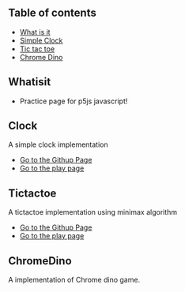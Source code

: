 ## Table of contents
* [What is it](#Whatisit)
* [Simple Clock](#Clock)
* [Tic tac toe](#Tictactoe)
* [Chrome Dino](#ChromeDino)


## Whatisit
* Practice page for p5js javascript!


## Clock
A simple clock implementation

* [Go to the Githup Page](https://github.com/kbckbc/p5-clock)
* [Go to the play page](https://kbckbc.github.io/p5-clock/)


## Tictactoe
A tictactoe implementation using minimax algorithm

* [Go to the Githup Page](https://github.com/kbckbc/p5-tictactoe)
* [Go to the play page](https://kbckbc.github.io/p5-tictactoe/)


## ChromeDino
A implementation of Chrome dino game.
  
